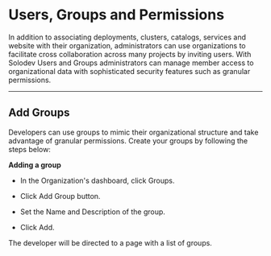 # Users, Groups and Permissions

In addition to associating deployments, clusters, catalogs, services and website with their organization, administrators can use organizations to facilitate cross collaboration across many projects by inviting users. With Solodev Users and Groups administrators can manage member access to organizational data with sophisticated security features such as granular permissions.

--- 

## Add Groups

Developers can use groups to mimic their organizational structure and take advantage of granular permissions. Create your groups by following the steps below: 

 

**Adding a group**
- In the Organization's dashboard, click Groups.

- Click  Add Group button.

- Set the Name and Description of the group.

- Click Add.

The developer will be directed to a page with a list of groups.